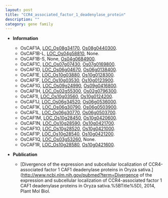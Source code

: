 ```yaml
---
layout: post
title: "CCR4_associated_factor_1_deadenylase_protein"
description: ""
category: gene family
---
```


* **Information**  
    + OsCAF1A, [LOC_Os08g34170](http://rice.plantbiology.msu.edu/cgi-bin/ORF_infopage.cgi?orf=LOC_Os08g34170), [Os08g0440300](http://rapdb.dna.affrc.go.jp/viewer/gbrowse_details/irgsp1?name=Os08g0440300).
    + OsCAF1B-L, [LOC_Os04g58810](http://rice.plantbiology.msu.edu/cgi-bin/ORF_infopage.cgi?orf=LOC_Os04g58810), None.
    + OsCAF1B-S, None, [Os04g0684900](http://rapdb.dna.affrc.go.jp/viewer/gbrowse_details/irgsp1?name=Os04g0684900).
    + OsCAF1C, [LOC_Os07g07430](http://rice.plantbiology.msu.edu/cgi-bin/ORF_infopage.cgi?orf=LOC_Os07g07430), [Os07g0169800](http://rapdb.dna.affrc.go.jp/viewer/gbrowse_details/irgsp1?name=Os07g0169800).
    + OsCAF1D, [LOC_Os06g04670](http://rice.plantbiology.msu.edu/cgi-bin/ORF_infopage.cgi?orf=LOC_Os06g04670), [Os06g0138400](http://rapdb.dna.affrc.go.jp/viewer/gbrowse_details/irgsp1?name=Os06g0138400).
    + OsCAF1E, [LOC_Os10g03880](http://rice.plantbiology.msu.edu/cgi-bin/ORF_infopage.cgi?orf=LOC_Os10g03880), [Os10g0128300](http://rapdb.dna.affrc.go.jp/viewer/gbrowse_details/irgsp1?name=Os10g0128300).
    + OsCAF1F, [LOC_Os10g03530](http://rice.plantbiology.msu.edu/cgi-bin/ORF_infopage.cgi?orf=LOC_Os10g03530), [Os10g0123900](http://rapdb.dna.affrc.go.jp/viewer/gbrowse_details/irgsp1?name=Os10g0123900).
    + OsCAF1G, [LOC_Os09g24990](http://rice.plantbiology.msu.edu/cgi-bin/ORF_infopage.cgi?orf=LOC_Os09g24990), [Os09g0416800](http://rapdb.dna.affrc.go.jp/viewer/gbrowse_details/irgsp1?name=Os09g0416800).
    + OsCAF1H, [LOC_Os02g55300](http://rice.plantbiology.msu.edu/cgi-bin/ORF_infopage.cgi?orf=LOC_Os02g55300), [Os02g0796300](http://rapdb.dna.affrc.go.jp/viewer/gbrowse_details/irgsp1?name=Os02g0796300).
    + OsCAF1I, [LOC_Os10g03560](http://rice.plantbiology.msu.edu/cgi-bin/ORF_infopage.cgi?orf=LOC_Os10g03560), [Os10g0124200](http://rapdb.dna.affrc.go.jp/viewer/gbrowse_details/irgsp1?name=Os10g0124200).
    + OsCAF1J, [LOC_Os06g34520](http://rice.plantbiology.msu.edu/cgi-bin/ORF_infopage.cgi?orf=LOC_Os06g34520), [Os06g0536000](http://rapdb.dna.affrc.go.jp/viewer/gbrowse_details/irgsp1?name=Os06g0536000).
    + OsCAF1K, [LOC_Os06g30790](http://rice.plantbiology.msu.edu/cgi-bin/ORF_infopage.cgi?orf=LOC_Os06g30790), [Os06g0503900](http://rapdb.dna.affrc.go.jp/viewer/gbrowse_details/irgsp1?name=Os06g0503900).
    + OsCAF1L, [LOC_Os06g30770](http://rice.plantbiology.msu.edu/cgi-bin/ORF_infopage.cgi?orf=LOC_Os06g30770), [Os06g0503700](http://rapdb.dna.affrc.go.jp/viewer/gbrowse_details/irgsp1?name=Os06g0503700).
    + OsCAF1M, [LOC_Os10g28450](http://rice.plantbiology.msu.edu/cgi-bin/ORF_infopage.cgi?orf=LOC_Os10g28450), [Os10g0420600](http://rapdb.dna.affrc.go.jp/viewer/gbrowse_details/irgsp1?name=Os10g0420600).
    + OsCAF1N, [LOC_Os10g28590](http://rice.plantbiology.msu.edu/cgi-bin/ORF_infopage.cgi?orf=LOC_Os10g28590), [Os10g0421700](http://rapdb.dna.affrc.go.jp/viewer/gbrowse_details/irgsp1?name=Os10g0421700).
    + OsCAF1O, [LOC_Os10g28520](http://rice.plantbiology.msu.edu/cgi-bin/ORF_infopage.cgi?orf=LOC_Os10g28520), [Os10g0421000](http://rapdb.dna.affrc.go.jp/viewer/gbrowse_details/irgsp1?name=Os10g0421000).
    + OsCAF1P, [LOC_Os10g28540](http://rice.plantbiology.msu.edu/cgi-bin/ORF_infopage.cgi?orf=LOC_Os10g28540), [Os10g0421200](http://rapdb.dna.affrc.go.jp/viewer/gbrowse_details/irgsp1?name=Os10g0421200).
    + OsCAF1Q, [LOC_Os03g53260](http://rice.plantbiology.msu.edu/cgi-bin/ORF_infopage.cgi?orf=LOC_Os03g53260), None.
    + OsCAF1R, [LOC_Os10g28580](http://rice.plantbiology.msu.edu/cgi-bin/ORF_infopage.cgi?orf=LOC_Os10g28580), [Os10g0421600](http://rapdb.dna.affrc.go.jp/viewer/gbrowse_details/irgsp1?name=Os10g0421600).

* **Publication**  
    + [Divergence of the expression and subcellular localization of CCR4-associated factor 1 CAF1 deadenylase proteins in Oryza sativa.](http://www.ncbi.nlm.nih.gov/pubmed?term=Divergence of the expression and subcellular localization of CCR4-associated factor 1 CAF1 deadenylase proteins in Oryza sativa.%5BTitle%5D), 2014, Plant Mol Biol.



